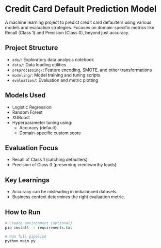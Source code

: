 # Credit Card Default Prediction Model

A machine learning project to predict credit card defaulters using various models and evaluation strategies.
Focuses on domain-specific metrics like Recall (Class 1) and Precision (Class 0), beyond just accuracy.

## Project Structure

- `eda/`: Exploratory data analysis notebook
- `data/`: Data loading utilities
- `preprocessing/`: Feature encoding, SMOTE, and other transformations
- `modeling/`: Model training and tuning scripts
- `evaluation/`: Evaluation and metric plotting

## Models Used

- Logistic Regression
- Random Forest
- XGBoost
- Hyperparameter tuning using:
  - Accuracy (default)
  - Domain-specific custom score

## Evaluation Focus

- Recall of Class 1 (catching defaulters)
- Precision of Class 0 (preserving creditworthy leads)

## Key Learnings

- Accuracy can be misleading in imbalanced datasets.
- Business context determines the right evaluation metric.

## How to Run

```bash
# Create environment (optional)
pip install -r requirements.txt

# Run full pipeline
python main.py
```
